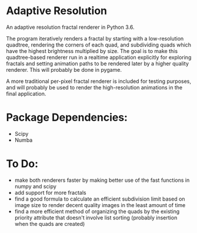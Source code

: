 # Adaptive Resolution
An adaptive resolution fractal renderer in Python 3.6.

The program iteratively renders a fractal by starting with a low-resolution quadtree, rendering the corners of each quad, and subdividing quads which have the highest brightness multiplied by size.  The goal is to make this quadtree-based renderer run in a realtime application explicitly for exploring fractals and setting animation paths to be rendered later by a higher quality renderer.  This will probably be done in pygame.

A more traditional per-pixel fractal renderer is included for testing purposes, and will probably be used to render the high-resolution animations in the final application.

# Package Dependencies:
 - Scipy
 - Numba

# To Do:
 - make both renderers faster by making better use of the fast functions in numpy and scipy
 - add support for more fractals
 - find a good formula to calculate an efficient subdivision limit based on image size to render decent quality images in the least amount of time
 - find a more efficient method of organizing the quads by the existing priority attribute that doesn't involve list sorting (probably insertion when the quads are created)
